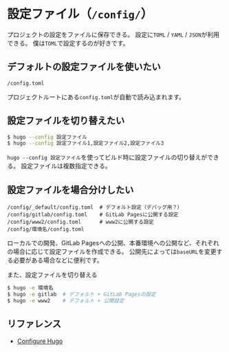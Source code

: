 # 設定ファイル（``/config/``）

プロジェクトの設定をファイルに保存できる。
設定に``TOML`` / ``YAML`` / ``JSON``が利用できる。
僕は``TOML``で設定するのが好きです。

## デフォルトの設定ファイルを使いたい

```text
/config.toml
```

プロジェクトルートにある``config.toml``が自動で読み込まれます。

## 設定ファイルを切り替えたい

```bash
$ hugo --config 設定ファイル
$ hugo --config 設定ファイル1,設定ファイル2,設定ファイル3
```

``hugo --config 設定ファイル``を使ってビルド時に設定ファイルの切り替えができる。
設定ファイルは複数指定できる。

## 設定ファイルを場合分けしたい

```text
/config/_default/config.toml  # デフォルト設定（デバッグ用？）
/config/gitlab/config.toml    # GitLab Pagesに公開する設定
/config/www2/config.toml      # www2に公開する設定
/config/環境名/config.toml
```

ローカルでの開発、GitLab Pagesへの公開、本番環境への公開など、それぞれの場合に応じて設定ファイルを作成できる。
公開先によっては``baseURL``を変更する必要がある場合などに便利です。

また、設定ファイルを切り替える

```bash
$ hugo -e 環境名
$ hugo -e gitlab  # デフォルト + GitLab Pagesの設定
$ hugo -e www2    # デフォルト + 公開設定
```

## リファレンス

- [Configure Hugo](https://gohugo.io/getting-started/configuration/)

